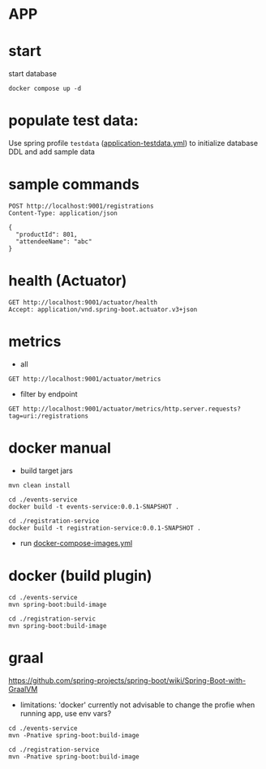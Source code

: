 APP
===

start
===
start database
```shell
docker compose up -d
```

populate test data:
===
Use spring profile `testdata` ([application-testdata.yml](events-service/src/main/resources/application-testdata.yml)) to initialize database DDL and add sample data

sample commands
===
```http request
POST http://localhost:9001/registrations
Content-Type: application/json

{
  "productId": 801,
  "attendeeName": "abc"
}
```

health (Actuator)
===
```http request
GET http://localhost:9001/actuator/health
Accept: application/vnd.spring-boot.actuator.v3+json
```

metrics
===
* all
```http request
GET http://localhost:9001/actuator/metrics
```
* filter by endpoint
```http request
GET http://localhost:9001/actuator/metrics/http.server.requests?tag=uri:/registrations
```

docker manual
===
* build target jars
```shell
mvn clean install
```
```shell
cd ./events-service
docker build -t events-service:0.0.1-SNAPSHOT .
```
```shell
cd ./registration-service
docker build -t registration-service:0.0.1-SNAPSHOT .
```
* run [docker-compose-images.yml](docker-compose-images.yml)

docker (build plugin)
===
```shell
cd ./events-service
mvn spring-boot:build-image
```
```shell
cd ./registration-servic
mvn spring-boot:build-image
```

graal
===
https://github.com/spring-projects/spring-boot/wiki/Spring-Boot-with-GraalVM
* limitations: '<profiles>docker</profiles>' currently not advisable to change the profie when running app, use env vars?
```shell
cd ./events-service
mvn -Pnative spring-boot:build-image
```
```shell
cd ./registration-service
mvn -Pnative spring-boot:build-image
```
